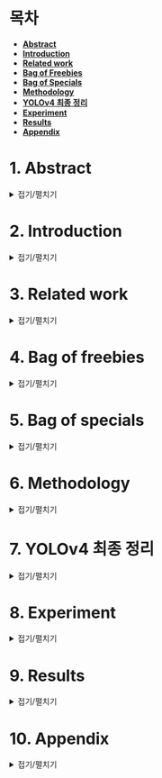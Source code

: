 # 목차

- [**Abstract**](#1-abstract)
- [**Introduction**](#2-introduction)
- [**Related work**](#3-related-work)
- [**Bag of Freebies**](#4-bag-of-freebies)
- [**Bag of Specials**](#5-bag-of-specials)
- [**Methodology**](#6-methodology)
- [**YOLOv4 최종 정리**](#7-yolov4-최종-정리)
- [**Experiment**](#8-experiment)
- [**Results**](#9-results)
- [**Appendix**](#10-appendix)



# 1. Abstract
<details>
<summary>접기/펼치기</summary>
<div markdown="1">  
    
#### 1-1. 한 줄 요약

YOLOv4는 기존의 BoS + modified BoF를 적용하여, 단일 GPU에서도 잘 돌아가는 빠르고 정확한 object detector를 만들었다.



#### 1-2. 개요 


CNN의 정확도를 향상시키기 위한 방법 (feature)들은 많고, 이 feature들은 이용하는데는 large dataset에서의 실험과 결과의 이론적인 증명이 필요하다고 한다. 

> 이 논문에서는 이론적인 증명과 실험이 매우 잘 되어 있다. 

몇몇 feature들은 적은 데이터셋, 특정한 모델, 특정한 문제에만 맞춰줘 있는 것인 반면, 

**batch-normalization**이나 **residual connection**과 같은 feature들은 **대부분의 model, task, dataset에 적용 가능**하다. 

> 추가적으로, 이런 feature들로는 
>
> weighted residual connections (WRC), cross stage partial connection (CSP), 
>
> cross mini batch normalization (CmBN), self adversarial training (SAT), 
>
> mish activation 등이 있다. 

**YOLOv4에서**는 새로운 feature인 **WRC, CSP, CmBN, SAT, Mish activation, Mosaic data augmentation, dropblock regularization, CIoU loss**를 사용하고, 이들 중 몇개를 결합해서 SOTA 결과를 도출했다. 

> Tesla V100 환경에서 MS COCO dataset에 대해서 43.5% AP (65.7% AP_50)와 ~65 FPS의 성능을 이끌었다. 

[github link](https://github.com/AlexeyAB/darknet)

</div>
</details>

# 2. Introduction
<details>
<summary>접기/펼치기</summary>
<div markdown="1">  

  대부분의 **CNN기반 object detector**는 **주어진 특정 상황**에서만 사용이 된다. 

> 예를 들어, car collision은 빠르지만 덜 정확한 model을 사용하며, free parking space 찾는 것은 느리지만 정확한 model을 사용한다.

real time object detecter의 정확도를 높이는 것은 이러한 제약 사항 뿐 아니라, 인간의 개입을 줄이는 상황 (human input reduction인데, 잘못된 결과에 대한 처리라고 생각해도 되지 않을까?)에서도 잘 동작한다. 

**기존 realtime 동작**에는 **큰 mini-batch size**와 **많은 수의 GPU**가 필요했다. 

**YOLOv4는 하나의 real time conventional GPU에서 동작하는 CNN을 만들면서 위 문제들을 해결**했다. 

- **기여1.** 효율적이고 빠른 객체 탐지 모델 개발( 1080 Ti, 2080 Ti GPU에서 잘 돌아감)

- **기여2.** SOTA bag-of-freebies, bag of special 방법을 사용하며, 그들의 영향을 입증했다.

- **기여3.** SOTA 방법을 좀 수정하여, 싱글 GPU에 적합하게 만듬 (CBN, PAN, SAM 등)

![image](https://user-images.githubusercontent.com/71866756/154497635-5eae2c06-287d-48c0-8799-00aa69a6316e.png)

</div>
</details>

# 3. Related work
<details>
<summary>접기/펼치기</summary>
<div markdown="1">  

**기존 object detection의 구조**는 두 파트로 이루어져 있다. 

 **Imagenet pretrained backbone + head** (class, bbox예측) 이다. 

#### 3-1. backbone

| device | detector (backbone model)         |
| ------ | --------------------------------- |
| GPU    | VGG, ResNet, ResNext, DenseNet    |
| CPU    | SqueezeNet, MobileNet, ShuffleNet |

#### 3-2. head

| detector 종류      | option      | model                                                        |
| ------------------ | ----------- | ------------------------------------------------------------ |
| one-stage detector | None        | YOLO, SSD, RetinaNet                                         |
| two-stage detector | None        | R-CNN 시리즈, fast R-CNN, faster R-CNN, <br />R-FCN, Libra R-CNN |
|                    | anchor free | RedPoints                                                    |

- 최근에는 backbone과 head사이에 layer를 추가해서 different stages에서 feature map을 모으기도 함

  > neck of an object detector라고 부름 - 여러개의 bottom-up path & top-down path로 구성
  >
  >  Feature Pyramid Network (FPN), Path Aggregation Network (PAN), BiFPN, and NAS-FPN 등이 있다. 

#### 3-3. 위의 모델들 제외한 나머지

- 새로운 backbone을 이용 : DetNet, DetNAS

- 아예 새로운 모델 : SpineNet, HitDetector

#### 요약

![image](https://user-images.githubusercontent.com/71866756/154497672-41378412-3276-4ccb-92a8-2194a8a1851d.png)



</div>
</details>

# 4. Bag of freebies
<details>
<summary>접기/펼치기</summary>
<div markdown="1">  
  
training기법을 바꾸는 등의 방법을 통해 accuracy를 증가시키는 방법을 의미한다. 

> training cost만 늘리고, inference cost는 그대로 유지

#### 4-1. Pixel-wise adjustments

- **Data Augmentation**

  input 이미지의 **variability 증가** -> 다른 **환경**에서 얻어진 이미지들에 대해 **강건함 증가**

  - **photometric distortion**

    brightness, contrast, hue, saturation, noise 조정

  - **geometric distortions**

    random scaling, cropping, flipping, rotating

  - **그 외**

    `random erase, cutout` :  랜덤하게 사각형 영역으로 골라내고, random또는 0으로 채우는 것

    `hide-and-seek, grid mask` : 램덤 또는 균등하게 다양한 사각형 영역을 골라내고 0으로 채움

    `DropOut, Dropconnect, DropBlock` : feature map 단위에서 진행

    `CutMix, MixUp` : 여러 이미지 사용하여 섞는 것

    `style transfer GAN` : CNN에 의해 학습된 texture bias를 효과적으로 줄일 수 있음

    > **texture bias**란  CNN을 이용한 이미지 물체 인식에 있어서 물체의 형상으로 물체를 인식하는 것이 아닌 **물체의 texture를 이용**하여 **물체를 인식**하게되는 경향을 의미를 하며, 물체의 **texture가 바뀌면 제대로 인식하지 못하는 점**에 대해서 설명하고 있습니다.



#### 4-2. label adjustment

- **semantic distribution bias**란 **클래스 간 데이터 불균형**을 의미한다. 

  - **two-stage object detector에서의 해결 방법**

    negative example mining 또는 hard example mining 

    > one-stage detector들은 dense prediction architecture에 속하기 때문 위 방법 사용 불가 

  - **one-stage object detector에서의 해결 방법**

    focal loss

    


- **one-hot으로 인한 카테고리간 상관도 확인 불가 문제**

  label smoothing을 통해 모델을 더 강건하게 만든다. 

  > knowledge distillation을 통해 더 좋은 soft label 생성 가능



#### 4-3. Objective Function of BBox Regression

**전통적인 object detector**는 regression을 직접적으로 수행하기 위해 **bbox의 중앙 좌표, 높이, 너비** (또는 **좌상단, 우하단**) 에 대해 **MSE를 사용**했으며, **anchor-based method**에 대해서는 **offset을 추정**하기 위해 사용했다. 

하지만, 직접적으로 좌표값을 추정하는 것은 이 좌표들을 **독립적인 변수로 보는 것과 마찬가지**이다. 

최근에는 **예측 bbox 영역, ground truth bbox영역**을 고려하는 **IoU loss**를 제안했다. 

IoU의 장점으로는 좌표와 달리 **scale invariant**하다는 것이다. 

> 최근에는 또 IoU 방법에 대해 발전시키고 있다. (GIoU, DIoU, CIoU등)
>
> GIoU : 예측 BBox, ground truth BBox를 포함하는 최소의 사각형을 이용하는 것
>
> DIoU : GIoU에 객체의 중앙의 거리를 추가적으로 고려
>
> CIoU : overlapping 영역, center point 거리, aspect ratio 동시에 고려하는 것 (DIoU에 aspect ratio를 추가한 것)
>
> (CIoU는 BBox regression (박스 위치를 교정해주는 것) 문제에 최고의 속도와 정확도를 달성시킴)

</div>
</details>

# 5. Bag of specials
<details>
<summary>접기/펼치기</summary>
<div markdown="1">  
  
약간의 inference cost 증가로 accuracy를 증가시키는 post-processing, plugin modules 방법들을 일컫는 말

일반적으로, 이런 **plugin modules**는 **receptive field를 늘리거나, attention mechanism을 도입**하거나, **feature integration capability를 강화**하는 등, **모델의 특정 속성을 강화**하는 것이다. 

> **feature integration theory**란 인간의 눈이 단순히 모든 픽셀의 색을 입력받아 물체를 구분하는 것이 아니라, 색, 방향, 곡률, 크기 등 **세부적인 특징**을 받는 세포가 있으며, 이를 **통합하여 물체를 인식**한다는 이론이다. 
>
> neural network도 인간의 뉴런을 본따서 만든 것이므로, 이런 표현을 쓰는 것 같다.



## 5-1. Plugin modules

#### 5-1-1. Increase Receptive Field

- **Spatial Pyramid Pooling (SPP)**

  Spatial Pyramid Matching (SPM)에서 유래된 기법으로 bag of words 대신 max pooling을 사용했다. 

  >SPP는 1차원을 출력하기에, fully convolutional network(FCN)을 적용못해서, yolov3에서는 kxk (k=1,5,9,13), stride 1의 max pooling output을 concat해서 사용했다. 
  >
  >![image-20220217211129203](https://user-images.githubusercontent.com/71866756/154501684-d9a901f1-d8fd-4da0-a286-af5818eb6e44.png)
  >
  >yolov3-608 (improved SPP)은  오직 0.5%의 계산량을 추가하여 MS COCO에서 AP_50dmf 2.7%의 이득을 보았다. 

- **Atrous Spatial Pyramid Pooling (ASPP)**

  imporved SPP와 다르게, **3x3 커널을 dilated ratio=k**로 만든 것

  ![image](https://user-images.githubusercontent.com/71866756/154497762-6337e7de-c46b-46ad-ac5f-d9c512a93596.png)

  > 이렇게 dilated convolution을 사용하면 더 넓은 receptive field를 가진다는 장점이 있다. 
  >
  > 하지만, rate가 커질 수록 유효한 weight가 줄어든다.
  >
  > (zero padding 영역으로 인해서) 

- **Receptive Field Block (RFB)**

  RFB는 **dilated ratio=k, stride=1 인 k x k인 커널**을 사용한다. 

  > ASPP보다 더 넓은 spatial coverage를 가진다. 
  >
  > RFB는 MS COCO에서 SSD (GPU얘기하는 거인듯?) AP_50을 5.7% 증가시켰다. 



#### 5-1-2. Attention Module

- **Channel Wise Attention**

  **SE module**은 ResNet50의 성능을 imagenet top-1을 1% 높였다. (computational effort는 단 2%증가)->GPU에서 추론 시간이 10% 증가해서 mobile devices에 적합하다.

- **point wise attention** 

  **Spatial Attention Module (SAM)**은 오직 0.1%의 추가 계산이 필요하고, ResNet50의 성능을 imagenet 에서 top-1을 0.5% 높였다. 그래서 추론 시간을 늘리지 않는다.



#### 5-1-3. Feature Integration

- **skip connection**
- **hyper-column** : low level physical feature를 high level semantic feature로 통합

FPN과 같은 multi-scale prediction method가 유명해져서 다른 feature pyramid를 합치는 lightweight module들이 제안되었음

> lightweight module들의 예시는 아래와 같다. 
>
> **SFAM** : channel wise level re-weighting을 multi scale concatenated feature map에 사용하기 위해서SE 모듈을 사용
>
> ![image](https://user-images.githubusercontent.com/71866756/154497947-023c6286-a159-4817-b9a5-6c8b2338ce27.png)
>
> **Adaptively Spatial Feature Fusion (ASFF)** : softmax를 point wise level re weighting으로 사용한 다음, 서로 다른 scale의 feature map을 더하는 것
>
> ![image-20220217215902681](https://user-images.githubusercontent.com/71866756/154501641-ff1215b5-bb35-4464-a05a-a46c6b6c0d21.png)
>
> **Bi-directional Feature Pyramid Networks(BiFPN)** : scale wise level re weighting을 위해 multi input weighted residual connections을 제안하였다. 그리고 서로 다른 scale의 feature map을 더한 것
>
> ![image-20220217220108695](https://user-images.githubusercontent.com/71866756/154501612-941171fc-8e5f-4f84-bb7f-c2df871fbf4b.png)



#### 5-1-4. Good Activation Function

좋은 activation function은 gradient를 효과적으로 propagate하고, 너무 많은 추가적인 연산량이 들지 않도록 한다.  

- **tanh, sigmoid** : gradient vanishing 문제 발생
- **ReLU** : gradient가 0이 될 수 있어, Dying ReLU 문제 발생

- **LReLU, PReLU, ReLU6, Scaled Exponential Linear Unit(SELU), Swish, hard-Swish, Mish** : gradient vanishing 해결하기 위해 등장

  > LReLU와 PReLU는 ReLU에서 기울기가 0이 되는 걸 막기 위한 목적임.
  >
  > ReLU6, hard-swish : quantization network를 위한 것
  >
  > SELU : neural network를 self-normalizing하는 목적으로 나옴
  >
  > Swish, Mish : continuously differentiable activation function (미분한 꼴이 input을 더한 꼴이 되어서 연속해서 미분 가능한듯)
  >
  > [위 활성함수 설명 링크](https://yeomko.tistory.com/39)



## 5-2. Post processing

일반적으로 Non-Maximum-Suppression (NMS) 방법을 사용한다. 

> NMS란 같은 객체에 대해 나쁘게 예측한 Bbox를 filtering하고, 높은 반응의 bbox를 후보로 유지하는 방법이다. 

- 원래 NMS는 context 정보를 고려하지 않았다. 그래서 Girshick이 R-CNN에서 classification confidence score를 넣었음 -> confidence score의 순서(값이 큰지 작은지)로 greedy NMS가 score의 내림차순으로 수행됨
- **soft NMS** : object의 폐색(occlusion) 때문에 greedy NMS에서confidence score가 IoU score와 함께 degradation되는 문제를 고려했음
- **DIoU NMS** : soft NMS의 기초를 두고, BBox screening process에 center point 거리 정보를 더하는 것

- 위에서 언급한 post processing방법이 capture된 이미지의 feature에 직접적으로 영향을 끼치지 않아서, anchor free method에서는 더이상 필요하지 않게 됨

  (anchor base method는 여러개의 anchor box를 미리 뽑아놓고, 거기에 정답을 맞추는 방식이라 filtering이 중요하다. 

  하지만, anchor free 방식은 객체의 중앙이나 keypoint들을 바로 예측하기 때문에 filtering이 필요없다. )


</div>
</details>

# 6. Methodology  
<details>
<summary>접기/펼치기</summary>
<div markdown="1">  
    
- GPU에서 convolutional layer에서 group의 수가 작은(1-8) CSPResNeXt50 / CSPDarknet53 사용

- VPU에서 grouped-convolution을 썻지만 SE block을 사용하는 것을 삼갔다. (EfficientNet-lite / MixNet [76] / GhostNet [21] / MobileNetV3 이런 모델들)

#### 6-1. Selection of architecture

- **목적1** : input network resolution, conv layer 수, parameter 수(filter size^2 * filters * channel/groups), filter의 수의 최적의 balance의 구조를 선택

  > 예를 들어, 
  >
  > **object classification** on the ILSVRC2012 (ImageNet) dataset
  > 
  > -> CSPResNext50 >  CSPDarknet53 (성능)
  > 
  > **object detection** on the MS COCO dataset
  > 
  > -> CSPResNext50 <  CSPDarknet53 (성능)
  
- **목적2** : receptive field를 넓히기 위한 additional block 선택, 서로 다른 detector level을 위한, 서로 다른 backbone level에서 최고의 parameter aggregation 방법 찾기

  > FPN, PAN, ASFF, BiFPN 등
  
  Classification task에서 좋은 성능이 나온 model이라도 detector에서는 좋지 못한 성능이 나올 수 있다.  Classifier와 다르게 detector는 아래 사항을 요구한다.
  
  - **높은 input size** : 작은 객체를 탐지하기 위해
  - **많은 layer** : input이 커진 것을 cover하기 위한 더 큰 receptive field를 위해
  - **많은 parameter** : 한 이미지에서 서로 다른 사이즈의 다양한 객체를 탐지하는 능력을 키우기 위해

이론적으로 큰 receptive field (더 많은 수의 3x3 conv), 많은 파라미터를 가지는 모델을 선택하는게 맞다. 

![image-20220216223552683](https://user-images.githubusercontent.com/71866756/154501536-dccc37d7-da05-4c2c-8ce5-dc79f7690433.png)

위의 결과에서 **CSPDarknet53**이 이론적으로 그리고 실험적으로도 **가장 detector에 적합**했다.

> 서로 다른 크기의 receptive field의 영향은 아래와 같음
>
> 1. object size만큼의 크기 : 전체 객체를 볼 수 있다.
> 2. network size만큼의 크기 : 객체 주변의 문맥을 파악할 수 있다. 
> 3. network size보다 큰 크기 : image point와 final activation 사이 connection의 수를 늘린다.

논문에서는 backbone으로 **SPP block을 CSPDarknet53**에 붙여서 사용하였다. 

> SPP block은 receptive field를 늘리고, 중요한 문맥적 특성을 파악해내고, network operation speed를 거의 줄이지 않기 때문에 

PANet을 path-aggregation neck으로 사용하였다. 

> 서로 다른 detector level에 대해 (서로 다른 backbone level에서의 parameter aggregation)방법으로 사용함. 
>
> yolov3에서는 FPN을 사용하였다. 

**[결론]**

정리하자면  YOLOv4는 **SPP가 추가된 CSPDarknet53 backbone**, **PANet path-aggregation neck**, and **YOLOv3 (anchor based) head** 로 구성하였다.  

> 그리고 미래에는 bag of freebies를 각종 문제를 해결하고 detector accuracy를 늘리기 위해서 더 사용할 예정이다. 
>
> 추가로, 논문에서는 Cross-GPU batch normaliztion(CGBN 또는 SyncBN) 또는 비싼 장비를 사용하지 않았음
>
> (이 SOTA 결과를 GTX 1080Ti나 RTX 2080Ti와 같은 전통적인 GPU에서 사용할 수 있게 하기 위해)



#### 6-2. Selection of BoF and BoS

객체 탐지 training의 성능을 올리기 위해 CNN은 보통 아래것들을 사용한다. 

- **Activations:** ReLU, leaky-ReLU, parametric-ReLU, ReLU6, SELU, Swish, or Mish
- **Bounding box regression loss**: MSE, IoU, GIoU, CIoU, DIoU
- **Data augmentation**: CutOut, MixUp, CutMix 
- **Regularization method:** DropOut, DropPath, Spatial DropOut, or DropBlock 
- **Normalization of the network activations by their mean and variance**: Batch Normalization (BN), Cross-GPU Batch Normalization (CGBN or SyncBN), Filter Response Normalization (FRN), or Cross-Iteration Batch Normalization (CBN) 
- **Skip-connections:** Residual connections, Weighted residual connections, Multi-input weighted residual connections, or Cross stage partial connections (CSP)

이 아래부터는 어떤 것을 제외하고, 어떤 것을 사용했는지에 대한 설명이다. 

- **Activations :** PReLU, SELU (이 둘은 train하기 어려워서 제외), ReLU6 (quantization network을 위해 만들어졌으니 제외)
-  **Regularization** : Drop Block paper에서 다른 방법들과 비교를 친절히 해놨고 제일 좋다고 했으니 사용
- **normalization** : GPU만 쓸거니깐 syncBN은 제외

이 아래부터는 single GPU만 쓰니깐, 이거에 맞춘 추가적인 design과 향상 부분이다.  

- **data augmentation :** Mosaic, Self-Adversarial training (SAT) 이 두개의 새로운 방식 소개

- **genetic algorithm**을 통해 최적의 hyper parameter tuning

- 효율적인 트레이닝과 탐색을 위해 기존 방법을 좀 수정하였다.

  (modified SAM, modified PAN, Cross mini batch normalization(CmBN) )



#### 6-3. Mosaic

![image-20220216230320368](https://user-images.githubusercontent.com/71866756/154501482-d70a4da9-9dbb-4c41-8da6-ef532fbe8c9c.png)

4개의 training image를 섞어 하나의 이미지를 만든다. 

이렇게 4개의 context가 한 이미지에 들어가게 되고, normal context 밖의 객체까지 찾아낼 수 있었다고 한다. 

각 레이어마다 4개의 이미지에 대해서 batch normalization을 진행하기 때문에 batch size도 클 필요가 없다고 한다. 

#### 6-3. Self-Adversarial Training (SAT)

2 forward, backward stage에서 사용

1st stage : network weight를 original image로 바꾸게 되면, 자기 자신에 대해 적대적으로 만들어줘서 원하는 객체가 없다고 오인하게 만들 수 있다. 

2nd stage : 이 변환된 이미지에서 객체를 찾게 한다. 



#### 6-4. CmBN (cross mini batch normalization)

CmBN은 CBN의 수정된 버전으로 mini batch 사이의 통계정보만 모은다.



#### 6-5. modified SAM & modified PAN

SAM을 spatial-wise attention -> point-wise attention 변경 + PAN의 shortcut connection을 concatenate으로 변경

</div>
</details>

# 7. YOLOv4 최종 정리
<details>
<summary>접기/펼치기</summary>
<div markdown="1">  
    
| 구성                    | bag of freebies (BoF)              | Bag of Specials                                        |
| ----------------------- | ---------------------------------- | ------------------------------------------------------ |
| backbone (CSPDarknet53) | cutmix, Mosaic (data augmentation) | Mish (활성함수)                                        |
|                         | DropBlock (정규화)                 | Cross-stage partial connections (CSP)                  |
|                         | label smoothing                    | multi input weighted residual<br />connections (MiWRC) |
| Neck (SPP,PAN)          |                                    |                                                        |
| Head (YOLOv3)           |                                    |                                                        |
| detector                | CIoU-loss                          | mish                                                   |
|                         | CmBN                               | spp block                                              |
|                         | DropBlock                          | sam block                                              |
|                         | Mosaic                             | pan path aggregation block                             |
|                         | self-adversarial training          | DIoU-NMS                                               |
|                         | eliminate grid sensitivity         |                                                        |
|                         | multiple anchor for single gt      |                                                        |
|                         | cosine annealing scheduler         |                                                        |
|                         | optimal hyper parameter            |                                                        |
|                         | random training shapes             |                                                        |


</div>
</details>

# 8. Experiment
<details>
<summary>접기/펼치기</summary>
<div markdown="1">  
  
  - MS COCO (test-dev 2017), ImageNet(ILSVRC 2012 val)에서 실험

#### 8-1. 분류 문제

![image-20220217224304462](https://user-images.githubusercontent.com/71866756/154501420-ed54be61-f1f3-4031-8d15-ce1a1a6c4ac3.png)

위 방법들 중 아래 방법들에서 정확도 향상을 확인할 수 있었다. 

- **cutmix**

- **mosaic**

- **class label smoothing**

- **mish**

  따라서 backbone에서 **cutmix, mosaic, class label smoothing 사용**했다 (mish는 옵션) 

![image-20220216232103322](https://user-images.githubusercontent.com/71866756/154501388-b86fbf96-ba83-4eb7-8b25-1df5923c68df.png)

#### 8-2. Detection 문제

- **S** : Eliminate grid sensitivity the equation bx = σ(tx)+ cx, by = σ(ty)+cy, where cx and cy are always whole numbers, is used in YOLOv3 for evaluating the object coordinates, therefore, extremely high tx absolute values are required for the bx value approaching the cx or cx + 1 values. We solve this problem through multiplying the sigmoid by a factor exceeding 1.0, so eliminating the effect of grid on which the object is undetectable. 

- **M**: Mosaic data augmentation

- **IT**: 하나의 이미지에 대해서 IoU threshold보다 크게 나온 anchor들을 사용

- **GA**: 전체 주기의 처음 10%동안, genetic algorithms을 이용하여 hyperparameter tuning

- **LS**: label smoothing 

- **CBN**: Cross mini-Batch Normalization (CBN)을 사용

- **CA**: Cosine annealing scheduler사용 

- **DM**: Dynamic mini-batch size로 자동으로 mini batch를 늘려가는 것

- **OA**: 512x512 resolution에서 최적화된 Anchors 사용

- **GIoU, CIoU, DIoU, MSE** : BBox regression에 서로 다른 loss 사용

![image-20220216232547346](https://user-images.githubusercontent.com/71866756/154501341-0bb37abd-8adb-435d-a1f4-413cc6ac2105.png)

- **BoS 테스트 (PAN, RFB, SAM, Gaussian YOLO(G), ASFF)**

  -> 가장 좋았던 결과는 **SPP,PAN, SAM**

![image-20220216232535847](https://user-images.githubusercontent.com/71866756/154501309-79007262-3f04-4be0-91bf-f76fb9d6eb88.png)



#### 8-2. Influence of different backbones and pretrained weightings on detector training

- classification에서 좋았다고 detector에서도 좋진 않다.

  > CSPResNeXt50 > CSPResNeXt53 (classification)
  >
  > CSPResNeXt50 < CSPResNeXt53 (object detection)

- BoF와 mish를 CSPResNeXt50 classifier에 적용했을 때, classification accuracy가 증가했지만, 이 pre trained 된 weight를 detector에 적용했을 때 좋지 않았다. 
- 근데 BoF와 mish를 CSPResNeXt53에 적용했을 때는classification 그리고 이 pretrained된 weight를 detector에 적용했을 때는 둘 다 좋았다.

-> 결론은 **CSPResNeXt53 backbone으로 좋다.** 

![image-20220216233254920](https://user-images.githubusercontent.com/71866756/154501257-3e92b881-9cfb-4cb9-87ed-c61b4e8a2607.png)

#### 8-3. Influence of different mini-batch size on Detector training

BoF와 BoS를 적용하니 mini batch는 detector performance에 영향을 주지 않아서, 비싼 GPU에서 돌릴 필요가 없어졌다.

![image-20220216233230746](https://user-images.githubusercontent.com/71866756/154501216-383e09f9-80f4-4b58-bcb1-af7c66a33dc3.png)

</div>
</details>

# 9. Results  
<details>
<summary>접기/펼치기</summary>
<div markdown="1">
  
![image](https://user-images.githubusercontent.com/71866756/154505163-abc1ed82-605b-47bc-8f83-a38641731f31.png)

그 어떤 detector보다 빠르고 정확했다!

![image](https://user-images.githubusercontent.com/71866756/154500907-a0a6aa0d-6c1e-4361-be0f-2ab4096c8489.png)
![image](https://user-images.githubusercontent.com/71866756/154500779-5cbece22-6800-4a8b-8a88-ac18a069b89e.png) 
![image](https://user-images.githubusercontent.com/71866756/154500668-8054fa0e-57bd-4baf-9cff-decb454fb75e.png) 
</div>
</details>

# 10. Appendix
    
<details>
<summary>접기/펼치기</summary>
<div markdown="1">  
  
#### 1. Cross-iteration Batch Normalization (CBN)

- **Batch Normalization 이란?**

  각 batch로 계산한 통계값 (평균, 분산)이 전체 training set과 일치한다고 가정하여, **mini-batch** 안에 존재하는 **sample**들로 **평균과 분산을 계산**한다. 

  ![image](https://user-images.githubusercontent.com/71866756/154500620-d469c8a1-b96a-417b-935e-cb41c770c3f8.png)

  이 값을 토대로 **whitening**을 진행한다. (값의 분포가 평균 0, 분산 1을 갖도록 하는 방법이후,

  ![image](https://user-images.githubusercontent.com/71866756/154500587-80a5f8bd-f1e0-4bdf-b749-ac253aa10e39.png)

   whitening된 값에 학습 가능한 파라미터 감마와 베타를 갖도록 선형 변환을 수향한다. 

  ![image](https://user-images.githubusercontent.com/71866756/154500537-ff21b31e-af91-4b61-ad0a-3808589aeb58.png)

  - **Batch Normalization의 문제점**

    많은 연산량과 메모리 점유율이 필요한 object detection, segmentation task에서는 GPU 한계 때문에 작은 batch-size를 사용할 수 밖에 없다. 

    **작은 batch-size의 통계값은 training set의 통계값과 동일하지 않게 된다.** 

- **CBN 이란?**

  small batch에서 발생하는 Batch Normalization 문제를 해결하기 위한 방법으로, **이전 iteration에서 사용한 sample 데이터의 평균과 분산을 계산**한다.

  현재 가중치와 이전 가중치가 다르기 때문에, 단순히 이전 iteration의 통계값을 이용하면 부정확하기 때문에, 테일러 시리즈를 사용하여 **이전 가중치와 현재 가중치의 차이만큼 보상**하여 근사한다.

  가중치 값이 매우 작다고 가정하기 때문에 테일러 시리즈를 사용할 수 있다.  

  - **테일러 시리즈**

    ![image](https://user-images.githubusercontent.com/71866756/154500465-7bf16604-fa46-4a6c-a953-60bfb023afe1.png)

    ![image](https://user-images.githubusercontent.com/71866756/154500414-c57dd32c-4b80-45b4-be5a-c74e013a35ae.png)

    위 식에 따라서 가중치의 차이도 아래 식으로 나타낼 수 있다. 

    ![image](https://user-images.githubusercontent.com/71866756/154500310-9c0b2deb-4686-47ba-9a0c-906167cb75ca.png)

    > f(t)를 현재 가중치, f(a)를 이전 가중치로 보고 f(t) - f(a)를 전개한 것!

    어차피, 값의 차이는 매우 적으니, 3차 이상부터는 날린다. 

    ![image](https://user-images.githubusercontent.com/71866756/154500228-fa2152fb-dc10-465f-ad0d-9370c8661cf5.png)

    이렇게 새로 구한 평균과 분산을 이용해 batch normalization을 진행한다. 

    > 추가적으로, 바로 이전 iteration 뿐만 아니라 몇 개 이전의 iteration까지 같이 계산할 수 있고, 이를 hyper parameter k로 정의한다. 
    >
    > ![image](https://user-images.githubusercontent.com/71866756/154500171-ab22ef25-0e2e-46ae-a3c3-ed7ffe135ce1.png)
    >
    > k 값이 있음에 따라 평균과 E(X^2)을 구하는 식이 달라진다.
    >
    > (현재 - 1번째 iter / 현재 - 2번째 iter / ... / 현재 - k번째 iter 이런식으로 계산)
    >
    > ![image](https://user-images.githubusercontent.com/71866756/154500111-82d19cdb-3370-471c-b325-e71494de8c27.png)
    >
    > 원래 E(X^2)을 구하는 식과 달라진 점이 있는데, 바로 max연산이다. 
    >
    > 원래 분산은 E(X^2) - E(X)^2으로 계산하고, E(X^2)은 항상 E(X)^2보다 크지만, 테일러 시리즈로 근사하였기 때문에, 작아질 수 있어서 음수가 나오지 않게 하기 위해 max 연산을 취한다. 

[**Ref**]

[블로글 링크](https://deep-learning-study.tistory.com/635)

[논문 링크](https://arxiv.org/abs/2002.05712)



------

#### 2. Path Aggregation Network for Instance Segmentation (PAN, PANet)

- **PAN이란?**

  **PANet**이라고도 불리는 **PAN**은 Mask R-CNN을 기반으로 Instance Segmentation을 위한 모델이다. 

- **PAN의 주요 방법론**

  - **Bottom-up Path Augmentation**

    ![image](https://user-images.githubusercontent.com/71866756/154500045-7797532c-cabd-4d8b-b4b7-3f93d113804a.png)

    기존의 방법이 빨간 선이였다면 Bottom-up Path Augmentation은 초록 선이다. 

    low-lovel feature와 high-level feature 사이의 **경로를 단축**시켜, **low-level feature를 최대한 살리는 방법**이다. 

  - **Adaptive Feature Pooling**

    ![image](https://user-images.githubusercontent.com/71866756/154499980-fe34dc51-3b2a-46da-b8ec-e52f73a852e1.png)

    N2~N5 각각의 feature map에 RPN이 적용되어 ROI를 생성한다.

    이 ROI는 ROI Align을 거쳐 일정한 크기의 벡터가 생성된다. 

    각 피쳐맵에서 생성한 일정한 크기의 벡터를 **max 연산**으로 하나로 결합하여 **class와 box 예측**

    N2~N5의 모든 정보를 활용하여 **low-level, high-level 정보 모두 활용 가능**

  - **Fully-connected Fusion**

    ![image](https://user-images.githubusercontent.com/71866756/154499922-ddd95a56-5521-44b8-97bb-030483da6aaf.png)

    **FCN**은 각 **class에 해당하는 pixel**을 나타내는 이진 마스크 예측, 

    **FC**는 **배경과 객체를 구분**하는 마스크를 예측하여 이 둘을 더하여 예측값 생성

[Ref]

[블로그 링크](https://deep-learning-study.tistory.com/637)

[논문 링크](https://arxiv.org/abs/1803.01534)



------

#### 3. IoU, GIoU, DIoU

- **IoU (intersection over union)**

  예측한 BBox와 ground truth BBox의 교집합 / 합집합으로 표현되며, 

  ![image](https://user-images.githubusercontent.com/71866756/154498026-24235af9-88e7-4089-b64e-fc547a20e848.png)

  IoU가 1에 가까울수록, 즉 **두 BBox가 겹칠수록 loss는 작아진다**.  

  단순히 BBox에 좌표에 대한 l2 norm으로 구하는 loss보다 훨씬 정확하다. 

  ![image](https://user-images.githubusercontent.com/71866756/154498012-c8fc4516-a63f-4841-9b4a-4d8eee6ed6cc.png)

  하지만, 단점으로는 **교집합이 존재하지 않을 때 문제가 발생**한다. 

  ![image](https://user-images.githubusercontent.com/71866756/154499853-a93b653e-aaa8-4732-a198-71d26f7e8e09.png)

  제일 아래쪽 사진이 loss가 제일 커야 정상이지만, 그렇지 못한다. 

- **GIoU (Generalized Intersection over Union)**

  GIoU는 IoU의 문제점을 해결하기 위해 등장했다. 

  예측 BBox와 ground truth BBox를 모두 포함하는 제일 작은 사각형을 구하는 것!

  ![image](https://user-images.githubusercontent.com/71866756/154499775-bb9f9f3a-11e0-4ba8-bf9d-34f3c1118e41.png)

  GIoU식을 보면, IoU에서 전체 넓이 C에 대해서 C - (A U B) 로 중간 그림에서 보면, 전체 넓이에 대해 회색부분의 넓이 비를 구하여 뺀 것이다. 

  쉽게 말해서, 같은 IoU에 대해서 회색 공간의 크기에 비례하여 loss도 키울 수 있게 되는 것이다.  

  이렇게 하면 IoU의 문제점을 해결할 수 있다. 

  Loss = 1 - GIoU

  ![image](https://user-images.githubusercontent.com/71866756/154498113-060c5502-eb9f-41d0-b9f5-ca04723bbfd3.png)

  하지만, 단점으로는 **예측 BBox가 ground truth BBox를 포함**하고 있으면, **IoU와 마찬가지**로 동작하기 때문에 수렴속도가 느리고 성능이 좋지 않다. 

  ![image](https://user-images.githubusercontent.com/71866756/154499574-d1f6a53a-51b8-4ada-bc37-102c7c802240.png)

- **DIoU (Distance Intersection over Union)**

  GIoU가 면적 기반의 페널티를 부여했다면, DIoU는 여기에 거리 기반의 페널티를 부여한다. 

  ![image](https://user-images.githubusercontent.com/71866756/154499502-75ce2652-1e4f-45e1-95b6-d76f79ada241.png)

  ![image](https://user-images.githubusercontent.com/71866756/154499381-2315171d-4a29-465b-a5b7-74ea1000ac2e.png)

  d는 두 BBox의 중심 거리를 의미한다.

  c는 두 BBox를 포함하고 있는 가장 작은 직사각형을 의미한다. 

  장점으로는 **두 BBox 중심의 거리를 직접적으로 줄이기** 때문에 **GIoU에 비해 수렴이 빠르다.** 

- **CIoU (Complete Intersection over Union)**

  성공적인 BBox regression은

  1. 겹치는 부분
  2. 중심점 사이 거리
  3. 높이, 너비 비율

  이 세가지를 모두 고려해야 한다. 

  1,2까지 고려한 것이 DIoU라면, 이 세가지를 모두 고려하는 것이 CIoU이다. 

  ![image](https://user-images.githubusercontent.com/71866756/154499252-d2ed6824-8598-4618-be88-490fd4e5deba.png)

  v는 두 BBox의 aspect ratio의 일치성을 측정하는 역할이며, alpha는 positive-trade-off parameter로 non-overlapping case와 overlapping case의 균형을 조절한다. 

  ( 이 부분에 대해서는 추후에 좀 더 수식을 공부해야겠다. )

[**Ref**]

[IoU 개념 정리 (IoU, GIoU, DIoU, CIoU)](https://silhyeonha-git.tistory.com/3)

[GIoU(Generalized Intersection over Union)](https://silhyeonha-git.tistory.com/3)

[논문 링크](https://arxiv.org/abs/1911.08287)



------

#### 4. Spatial Pyramid Pooling (SPP)

SPP는 Spatial Pyramid Matching에서 기인하였으므로, Spatial Pyramid Matching에 대해 알아보자. 

- **Spatial Pyramid Matching**

  Spatial Pyramid Matching은 fully connected layer의 input 사이즈가 정해져 있다는 문제점을 해결하기 위해 등장하였다. 

  - **Bag of words**

    원래 Bag of words는 문서를 자동으로 분류하기 위한 방법으로, 글에 포함된 **단어들의 분포**를 보고 **문서의 종류를 판단**한다. 

    **영상처리, CV**에서는 이 기법을 주로 **이미지 분류나 검색**에서 사용되었지만, 최근에는 물체나 scene을 인식하는 용도로도 사용되고 있다. 

    > 영상 분류에서 BoW 방법이 어떻게 사용되는지 알아보자. 
    >
    > **Step1**. **Feature Extraction**
    >
    > ( 영상에서 feature (주로 SIFT 등의 local feature)들을 추출 )
    >
    > **Step2**. **Clustering**
    >
    > feature clustering (k-means clustering) 수행
    >
    > (codeword는 codebook을 구성하는 feature로 hyperparameter를 통해 영상 feature를 몇개의 clustering으로 나눌지 결정하고, 이에 따라 codeword의 개수가 정해진다. )
    >
    > **Step3**. **Codebook Generataion**
    >
    > 대표 feature들로 codebook 생성
    >
    > (즉, 이미지 분류에 중요한 feature들을 가지고 있다고 생각하면 된다.
    >
    > codeword는 codebook을 구성하는 feature로 hyperparameter를 통해 영상 feature를 몇개의 clustering으로 나눌지 결정하고, 이에 따라 codeword의 개수가 정해진다. )
    >
    > **Step4.** **Image Representation**
    >
    > image를 codeword와 매칭하여 히스토그램으로 표현
    >
    > **Step5. Learning and Recognition**
    >
    > 학습 및 인식은 크게 두가지 방법으로 진행한다. 
    >
    > 1. Baysian 확률을 이용한 generative 방법 : 히스토그램 값을 확률로서 해석
    > 2. SVM을 이용한 discriminative 방법 : 히스토그램 값을 feature vector로서 해석

  - **Spatial Pyramid Matching**

    Bag of words의 단점은 이미지가 기하학적인 정보를 잃어버린다는 점이다.

    이러한 단점을 해결하기 위해 등장하였다. 

    이미지를 **여러 단계의 resolution으로 분할**한 후, 각 단계의 **분할 영역마다 히스토그램**을 구하여 전체적으로 비교하는 방법이다. 

    ![image](https://user-images.githubusercontent.com/71866756/154499205-03b92669-ac1f-4ae0-9a2f-a9fc99425619.png)

    **이거 논문 잇는데 이해가 안되네;;;**

- **Spatial Pyramid Pooling**

  ![image](https://user-images.githubusercontent.com/71866756/154499025-c105d7de-c39c-455c-875c-049c26fdb033.png)

  위와 같이 미리 정해진 영역으로 나눠진 **피라미드**를 이용한다. 

  (4x4, 2x2, 1x1을 각각 하나의 피라미드라고 한다. **각 피라미드 안에서 한 칸을 bin**이라고 한다.)

  입력받은 **feature map을 각 bin에 대해서 max pooling** 연산을 한다. 

  maxpooling 결과를 stack하여 출력으로 내보낸다. 

  이렇게 되면, **출력값은 사전에 설정한 bin의 개수와 입력 채널 개수로 항상 동일**하게 된다.

  (fully connected layer의 input size가 동일해야 한다는 문제 해결!)

  [**Ref**]

  [Spatial Pyramid Pooling in Deep Convolutional Networks for Visual Recognition](https://velog.io/@lolo5329/%EB%85%BC%EB%AC%B8%EC%9A%94%EC%95%BD-Spatial-Pyramid-Pooling-in-Deep-Convolutional-Networks-for-Visual-Recognition)

  [Bag of Words 기법](https://darkpgmr.tistory.com/125)



------

#### 5. Spatial Attention Module (SAM)

![image](https://user-images.githubusercontent.com/71866756/154498929-237cc713-c915-4c5c-a714-ea62238a8c35.png)

**Average Pooling과 MaxPooling을 channel 축으로 적용**한 것이다. 

예를 들어, C x H x W -> (1 x H x W) x 2가 되는 것이다. 

특징으로는 feature간의 inter-spatial relationship을 통해 spatial attention을 생성하고, 

**channel attention이 어떤 정보가 있냐**에 집중했다면, **spatial attention은 정보가 어디에 있냐**를 중점으로 둔다고 한다. 



------

#### 6. Feature Pyramid Network

![image](https://user-images.githubusercontent.com/71866756/154498822-2e3d16ee-d8e3-49df-95d1-dabbdab69e9e.png)

**Top-down 방식**으로 특징을 추출하며, 

각 추출된 결과들인 **low-resolution 및 high-resolution 들을 묶는 방식**이다. 

각 레벨에서 독립적으로 특징을 추출하여 객체를 탐지하게 되는데 

상위 레벨의 이미 계산 된 **특징을 재사용** 하므로 **멀티 스케일 특징들을 효율적으로 사용**할 수 있다. 

CNN 자체가 레이어를 거치면서 피라미드 구조를 만들고 forward 를 거치면서 더 많은 의미(Semantic)를 가지게 된다. 

각 레이어마다 예측 과정을 넣어서 Scale 변화에 더 강한 모델이 되는 것이다. 

이는 skip connection, top-down, cnn forward 에서 생성되는 피라미드 구조를 합친 형태이다. 

forward 에서 추출된 의미 정보들을 top-down 과정에서 업샘플링하여 해상도를 올리고

forward에서 손실된 지역적인 정보들을 skip connection 으로 보충해서 스케일 변화에 강인하게 되는 것이다.

출처: https://eehoeskrap.tistory.com/300 [Enough is not enough]

</div>
</details>
